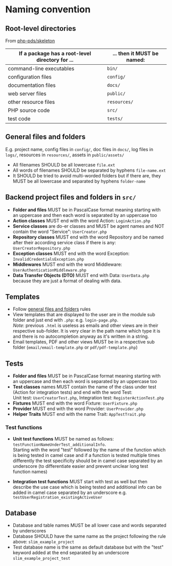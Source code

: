 # Naming convention

## Root-level directories
From [php-pds/skeleton](https://github.com/php-pds/skeleton)

If a package has a root-level directory for ... |	... then it MUST be named:
--- | ---
command-line executables	| `bin/`
configuration files	| `config/`
documentation files	| `docs/`
web server files	| `public/`
other resource files	| `resources/`
PHP source code	| `src/`
test code	| `tests/`

## General files and folders
E.g. project name, config files in `config/`, doc files in `docs/`, log files in `logs/`, resources in 
`resources/`, assets in `public/assets/`
* All filenames SHOULD be all lowercase `file.ext`
* All words of filenames SHOULD be separated by hyphens `file-name.ext`
* It SHOULD be tried to avoid multi-worded folders but if there are, they MUST be all lowercase 
and separated by hyphens `folder-name`

## Backend project files and folders in `src/`
* **Folder and files** MUST be in PascalCase format meaning starting with an uppercase and then each word 
is separated by an uppercase too
* **Action classes** MUST end with the word Action: `LoginAction.php`
* **Service classes** are do-er classes and MUST be agent names and NOT contain the word "Service": 
`UserCreator.php`
* **Repository classes** MUST end with the word Repository and be named after their according
  service class if there is any: `UserCreatorRepository.php`
* **Exception classes** MUST end with the word Exception: `InvalidCredentialsException.php`
* **Middlewares** MUST end with the word Middleware: `UserAuthenticationMiddleware.php`
* **Data Transfer Objects (DTO)** MUST end with Data: `UserData.php` because they are just a format of 
dealing with data.
  
## Templates
* Follow [general files and folders](#General-files-and-folders) rules
* View templates that are displayed to the user are in the module sub folder and just end
  with `.php`: e.g.  `login-page.php`.   
  *Note*: previous `.html` is useless as emails and other views are in their respective sub-folder.
  It is very clear in the path name which type it is and there is no autocompletion anyway as it's 
  written in a string.
* Email templates, PDF and other views MUST be in a respective sub folder 
  (`email/email-template.php` or `pdf/pdf-template.php`)   
  
## Tests 
* **Folder and files** MUST be in PascalCase format meaning starting with an uppercase and then each word
  is separated by an uppercase too
* **Test classes** names MUST contain the name of the class under test (Action for integration tests) 
  and end with the word Test:  
  Unit test: `UserCreatorTest.php`, Integration test: `RegisterActionTest.php`
* **Fixtures** MUST end with the word Fixture: `UserFixture.php`
* **Provider** MUST end with the word Provider: `UserProvider.php`
* **Helper Traits** MUST end with the name Trait: `AppTestTrait.php`

### Test functions
* **Unit test functions** MUST be named as follows: `testFunctionNameUnderTest_additionalInfo`.  
  Starting with
the word "test" followed by the name of the function which is being tested in camel case
  and if a function is tested multiple times differently the test specificity should be in camel case
  separated by an underscore (to differentiate easier and prevent unclear long test function names)
  
* **Integration test functions** MUST start with test as well but then describe the use case which
is being tested and additional info can be added in camel case separated by an underscore 
  e.g. `testUserRegistration_existingActiveUser`
  

## Database
* Database and table names MUST be all lower case and words separated by underscores
* Database SHOULD have the same name as the project following the rule above: `slim_example_project`
* Test database name is the same as default database but with the "test" keyword added at the end
  separated by an underscore `slim_example_project_test`